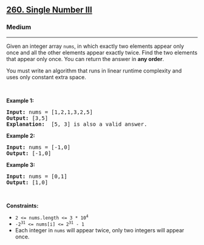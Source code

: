 <h2><a href="https://leetcode.com/problems/single-number-iii/">260. Single Number III</a></h2><h3>Medium</h3><hr><div style="user-select: auto;"><p style="user-select: auto;">Given an integer array <code style="user-select: auto;">nums</code>, in which exactly two elements appear only once and all the other elements appear exactly twice. Find the two elements that appear only once. You can return the answer in <strong style="user-select: auto;">any order</strong>.</p>

<p style="user-select: auto;">You must write an&nbsp;algorithm that runs in linear runtime complexity and uses&nbsp;only constant extra space.</p>

<p style="user-select: auto;">&nbsp;</p>
<p style="user-select: auto;"><strong style="user-select: auto;">Example 1:</strong></p>

<pre style="user-select: auto;"><strong style="user-select: auto;">Input:</strong> nums = [1,2,1,3,2,5]
<strong style="user-select: auto;">Output:</strong> [3,5]
<strong style="user-select: auto;">Explanation: </strong> [5, 3] is also a valid answer.
</pre>

<p style="user-select: auto;"><strong style="user-select: auto;">Example 2:</strong></p>

<pre style="user-select: auto;"><strong style="user-select: auto;">Input:</strong> nums = [-1,0]
<strong style="user-select: auto;">Output:</strong> [-1,0]
</pre>

<p style="user-select: auto;"><strong style="user-select: auto;">Example 3:</strong></p>

<pre style="user-select: auto;"><strong style="user-select: auto;">Input:</strong> nums = [0,1]
<strong style="user-select: auto;">Output:</strong> [1,0]
</pre>

<p style="user-select: auto;">&nbsp;</p>
<p style="user-select: auto;"><strong style="user-select: auto;">Constraints:</strong></p>

<ul style="user-select: auto;">
	<li style="user-select: auto;"><code style="user-select: auto;">2 &lt;= nums.length &lt;= 3 * 10<sup style="user-select: auto;">4</sup></code></li>
	<li style="user-select: auto;"><code style="user-select: auto;">-2<sup style="user-select: auto;">31</sup> &lt;= nums[i] &lt;= 2<sup style="user-select: auto;">31</sup> - 1</code></li>
	<li style="user-select: auto;">Each integer in <code style="user-select: auto;">nums</code> will appear twice, only two integers will appear once.</li>
</ul>
</div>